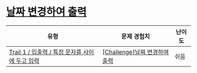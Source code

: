 # [날짜 변경하여 출력](https://www.codetree.ai/trails/complete/curated-cards/challenge-print-date-with-different-format)

|유형|문제 경험치|난이도|
|---|---|---|
|[Trail 1 / 입출력 / 특정 문자를 사이에 두고 입력](https://www.codetree.ai/trail-info/novice-low/)|[[Challenge]날짜 변경하여 출력](https://www.codetree.ai/trails/complete/curated-cards/challenge-print-date-with-different-format/)|쉬움|

